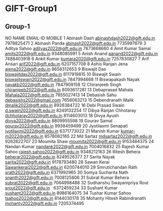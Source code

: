 # GIFT-Group1
## Group-1
NO  NAME                        EMAIL-ID                        MOBILE
1   Abinash Dash                abinashdash2022@gift.edu.in     7978825471
2   Abinash Panda               abinash2022@gift.edu.in         7735997679
3   Aditya Sahoo                adityas2022@gift.edu.in         7873668660
4   Amit Kumar Samal            amits2022@gift.edu.in           9348085991
5   Anish Anand                 aanand2022@gift.edu.in          7488403918
6   Ankit Kumar                 kumara2020@gift.edu.in          7257830827
7   Arif Ansari                 arif2022@gift.edu.in            6207157708
8   Ashis Ranjan Jena           ajena2022@gift.edu.in           8658312653
9   Biswajit Das                biswajitdas2022@gift.edu.in     8117919815
10  Biswajit Swain              biswajitswain2022@gift.edu.in   7847994668
11  Biswapakash Nayak           nayakb2022@gift.edu.in          7847909158
12  Chiranjeeb Singh            chiranjeeb2022@gift.edu.in      8093617281
13  Debaprasad Mahala           Mahala2022@gift.edu.in          7855027413
14  Debasish Sahu               debasishs2022@gmail.com         7656063213
15  Debendranath Malik          dmalik2022@gift.edu.in          8926384722
16  Debi Prasad Swain           d.swain2022@gift.edu.in         8249132254
17  Dibya Ranjan Chhotaray      dchhotaray2022@gift.edu.in      8114603013
18  Divya Ayush                 divya2022@gift.edu.in           8809955598
19  Gourav Samal                gourav2022@gift.edu.in          9938459499
20  Jyotilaxmi Senapati         jyotilaxmi2022@gift.edu.in      6371773022
21  Manish Kumar                kumar-m2022@gift.edu.in         8578082165
22  Md Sartaz                   mdsartaz2022@gift.edu.in        9262622707
23  Moumita Shaw                moumita2022@gift.edu.in         9153484375
24  Nandan Kumar                nandank2022@gift.edu.in         7004016832
25  Rajesh Kumar Sahoo          rajesh.sahoo2022@gift.edu.in    9348212163
26  Ritesh Behera               beherar2022@gift.edu.in         8249526377
27  Sarita Nayak                sarita2022@gift.edu.in          9178793480
28  Sawan Kerai                 Sawankerai2022@gift.edu.in      6200744010
29  Smrutichandan Rath          srath2022@gift.edu.in           6371992965
30  Somya Sucharita Nath        snanth2022@gift.edu.in          7008125606
31  Subrat Kumar Behera         subrat2022@gift.edu.in          7064998488
32  Sudhanshu Swayampriya Rout  srout2022@gift.edu.in           6372459234
33  Sushant Kumar               sushant2022@gift.edu.in         8986164075
34  Tushar Kumar Sahoo          tsahoo2022@gift.edu.in          8144030178
35  Mohanty Hitesh Rabindranath mohanty2022@gift.edu.in         7205374495
